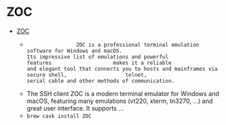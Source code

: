 # ZOC
- [ZOC](https://www.emtec.com/zoc/)
  -  					ZOC is a professional terminal emulation software for Windows and macOS.								Its impressive list of emulations and powerful 					features					makes it a reliable 					and elegant tool that connects you to hosts and mainframes via 					secure shell, 					telnet, 					serial cable and other methods of communication. 					
  - The SSH client ZOC is a modern terminal emulator for Windows and macOS, featuring many emulations (vt220, xterm, tn3270, ...) and great user interface.  It supports ...
  - `brew cask install ZOC`
